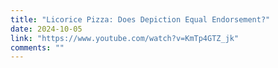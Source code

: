 ```yaml
---
title: "Licorice Pizza: Does Depiction Equal Endorsement?"
date: 2024-10-05
link: "https://www.youtube.com/watch?v=KmTp4GTZ_jk"
comments: ""
---
```


